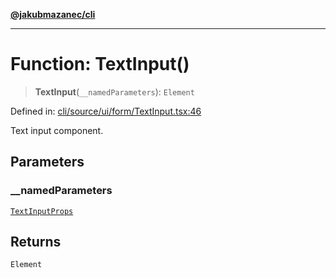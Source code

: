 [**@jakubmazanec/cli**](../README.md)

---

# Function: TextInput()

> **TextInput**(`__namedParameters`): `Element`

Defined in:
[cli/source/ui/form/TextInput.tsx:46](https://github.com/jakubmazanec/tools/blob/d956cf350ae3e6bad1df754a19dfbabb088c1451/packages/cli/source/ui/form/TextInput.tsx#L46)

Text input component.

## Parameters

### \_\_namedParameters

[`TextInputProps`](../type-aliases/TextInputProps.md)

## Returns

`Element`

